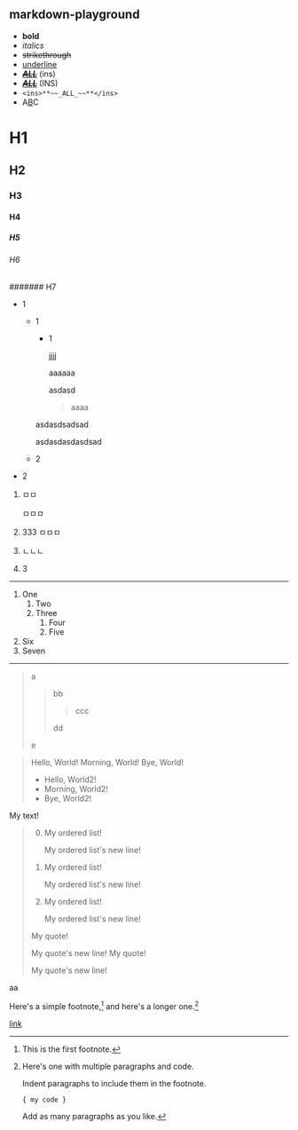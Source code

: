 ## markdown-playground

- **bold**
- _italics_
- ~~strikethrough~~
- <ins>underline</ins>
- <ins>**~~_ALL_~~**</ins> (ins)
- <INS>**~~_ALL_~~**</INS> (INS)
- `<ins>**~~_ALL_~~**</ins>`
- A[B](b)C

# H1
## H2
### H3
#### H4
##### H5
###### H6
####### H7

- 1
  - 1
    - 1
    
      jjjj
      
      aaaaaa
      
      asdasd
      
      > aaaa

    asdasdsadsad

    asdasdasdasdsad
  - 2
- 2

1. ㅁㅁ
   
   ㅁㅁㅁ 
2. 333
   ㅁㅁㅁ
4. ㄴㄴㄴ
5. 3

---

1. One
   1. Two
   2. Three
      1. Four
      2. Five
2. Six
3. Seven

---

> a
> 
> > bb
> > 
> > > ccc
> > > 
> > dd
> > 
> e

> Hello, World!
> Morning, World!
> Bye, World!
> - Hello, World2!
> - Morning, World2!
> - Bye, World2!

My text!
> 0. My ordered list!
>    
>    My ordered list's new line!
>
> 2. My ordered list!
>    
>    My ordered list's new line!
>    
> 3. My ordered list!
>    
>    My ordered list's new line!
>
> My quote!
> 
> My quote's new line!
> My quote!
> 
> My quote's new line!

aa

Here's a simple footnote,[^1] and here's a longer one.[^bignote]

[link](hello)

[^1]: This is the first footnote.

[^bignote]: Here's one with multiple paragraphs and code.
    
    Indent paragraphs to include them in the footnote.
    
    `{ my code }`
    
    Add as many paragraphs as you like.
